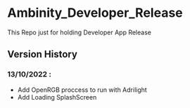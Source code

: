 # Ambinity_Developer_Release
This Repo just for holding Developer App Release
## Version History
### 13/10/2022 :
- Add OpenRGB proccess to run with Adrilight
- Add Loading SplashScreen
